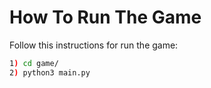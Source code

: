 # How To Run The Game

Follow this instructions for run the game:

```sh
1) cd game/ 
2) python3 main.py
```

